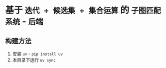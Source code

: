 # 基于 `迭代 + 候选集 + 集合运算` 的 `子图匹配系统` - `后端`

## 构建方法

1. 安装 `uv` - `pip install uv`
2. 本目录下运行 `uv sync`
